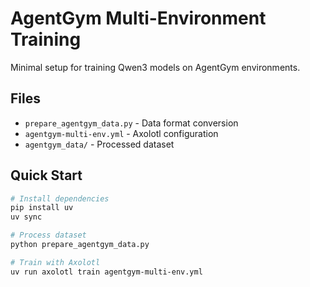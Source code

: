 # AgentGym Multi-Environment Training

Minimal setup for training Qwen3 models on AgentGym environments.

## Files

- `prepare_agentgym_data.py` - Data format conversion
- `agentgym-multi-env.yml` - Axolotl configuration
- `agentgym_data/` - Processed dataset

## Quick Start

```bash
# Install dependencies
pip install uv
uv sync

# Process dataset
python prepare_agentgym_data.py

# Train with Axolotl
uv run axolotl train agentgym-multi-env.yml
```